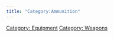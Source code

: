 ```yaml
---
title: "Category:Ammunition"
---
```


[Category: Equipment](Category:_Equipment "wikilink") [Category:
Weapons](Category:_Weapons "wikilink")